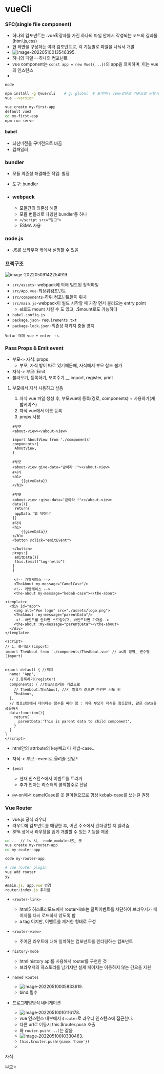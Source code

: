 # vueCli

### SFC(single file component)

- 하나의 컴포넌트는 .vue확장자를 가진 하나의 파일 안에서 작성되는 코드의 결과물(html,js,css)
- 한 화면을 구성하는 여러 컴포넌트로, 각 기능별로 파일을 나눠서 개발
- ![image-20220510013546395](images/image-20220510013546395.png).
- 하나의 파일==하나의 컴포넌트
- vue component는 `const app = new Vue({...})`의 app을 의미하며, 이는 vue의 인스턴스
- 

```bash
node
```

 ```bash
 npm install -g @vue/cli    # g: global  # 프젝마다 venv같은걸 기본으로 만들기 때문에 g사용
 vue --version
 ```

```bash
vue create my-first-app
default vue2 
cd my-first-app
npm run serve
```



#### babel

- 최신버전을 구버전으로 바꿈
- 컴파일러

### bundler

- 모듈 의존성 해결해준 작업: 빌딩

- 도구: bundler

- ### webpack

  - 모듈간의 의존성 해결
  - 모듈 번들러로 다양한 bundler중 하나
  - `</script src="말고">`
  - ESMA 사용

### node.js

- JS를 브라우저 밖에서 실행할 수 있음





### 프젝구조

![image-20220509142254919](images/image-20220509142254919.png).

- `src/assets`- webpack에 의해 빌드된 정적파일
- `src/App.vue`-최상위컴포넌트
- `src/components`-하위 컴포넌트들이 위치
- `src/main.js`-webpack이 빌드 시작할 때 가장 먼저 불러오는 entry point
  - el로도 mount 시킬 수 도 있고, .$mount로도 가능하다
- `babel.config.js`
- `package.json`- `requirements.txt`
- `package-lock.json`-의존성 패키지 충돌 방지

```
Vetur 때매 vue + enter ㄱㄴ
```





### Pass Props & Emit event

- 부모-> 자식: props
  - 부모, 자식 방이 따로 있기때문에, 자식에서 부모 참조 불가
- 자식-> 부모: Emit
- 불러오기, 등록하기, 보여주기 __ import, register, print

1. 부모에서 자식 사용하고 싶음

   1. 자식 vue 파일 생성 후, 부모vue에 등록(경로, components) + 사용하기(케밥케이스)
   1. 자식 vue에서 이름 등록
   1. props 사용
   
   ```vue
   #부모
   <about-view></about-view>
   
   import AboutView from './components'
   components:{
   	AboutView,
   }
   
   #부모
   <about-view give-data="받아라 !"></about-view>
   #자식
   <h1>
       {{giveData}}
   </h1>
   ```
   
   ```vue
   #부모
   <about-view :give-data="받아라 !"></about-view>
   data(){
   	return{
   	appData:'앱 데이터'
   }}
   #자식
   <h1>
       {{giveData}}
   </h1>
   <button @click="emitEvent">
       
   </button>
   props:{
   	emitData(){
   	this.$emit("log-hello")
   }
   }
   ```
   
   



```vue
    <!-- 카멜케이스 -->
    <TheAbout my-message="CamelCase"/> 
    <!-- 케밥케이스 -->
    <the-about my-message="kebab-case"></the-about>
```

```vue
<template>
  <div id="app">
    <img alt="Vue logo" src="./assets/logo.png">
    <TheAbout :my-message="parentData"/> 
     <!--바인드를 안하면 스트링이고, 바인드하면 가져옴-->
    <the-about :my-message="parentData"></the-about>
  </div>
</template>

<script>
// 1. 불러오기(import)
import TheAbout from './components/TheAbout.vue' // as의 영역_ 변수명 (import)


export default { //객체
  name: 'App', 
  // 2.등록하기(register)
  components: { //컴포넌츠라는 키값으로
    // TheAbout:TheAbout, //키 벨류가 같으면 한번만 써도 됨
    TheAbout,
  },
  // 컴포넌트에서 데이터는 함수를 써야 함 : 이유 부모가 자식을 참조할떄, 같은 data를 공유해서
  data:function(){
    return{
      parentData:'This is parent data to child component',
    }
  }
}
</script>

```

- html안의 attrbute의 key빼고 다 케밥-case...
- 자식-> 부모 : event로 올려줄 것임 !!

- `$emit`
  - 현재 인스턴스에서 이벤트를 트리거
  - 추가 인자는 리스터의 콜백함수로 전달



- `@`v-on에서 camelCase를 못 알아들으므로 항상 kebab-case를 쓰는걸 권장



### Vue Router

- vue.js 공식 라우터
- 라우트에 컴포넌트를 매핑한 후, 어떤 주소에서 렌더링할 지 알려줌
- SPA 상에서 라우팅을 쉽게 개발할 수 있는 기능을 제공

```bash
cd ..  // ls 시,  node_modules있는 곳 
vue create my-router-app
cd my-router-app

code my-router-app

# vue router plugin
vue add router
yy
```

```js
#main.js, app.vue 변경
router/index.js 추가됨
```



- `<router-link>`
  - html5 히스토리모드에서 router-link는 클릭이벤트를 차단하여 브라우저가 페이지를 다시 로드하지 않도록 함
  - a tag 이지만, 이벤트를 제거한 형태로 구성
- `<router-view>`
  - 주어진 라우트에 대해 일치하는 컴포넌트를 렌터링하는 컴포넌트

- `history-mode`
  - html history  api를 사용해서  router를 구현한 것
  - 브라우저의 히스토리를 남기지만 실제 페이지는 이동하지 않는 긴으을 지원





- `named Routes`
  - ![image-20220510005833619](images/image-20220510005833619.png).
  - bind 필수
- 프로그래밍방식 네비게이션
  - ![image-20220510010116178](images/image-20220510010116178.png).
  - vue 인스턴스 내부에서 `$router`로 라우터 인스턴스에 접근한다.
  - 다른 url로 이동시 this.$router.push 호출
  - <router-link :to="...">    와 `router.push(...)`는 같음
  - ![image-20220510010330463](images/image-20220510010330463.png).
  - `this.$router.push({name:'home'})`
  - 







자식

부모ㅇ













